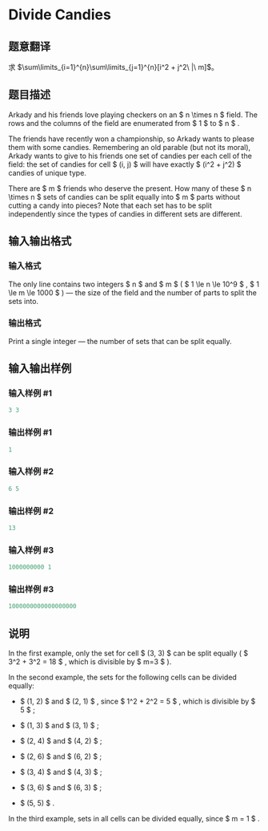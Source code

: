 # Divide Candies

## 题意翻译

求 $\sum\limits_{i=1}^{n}\sum\limits_{j=1}^{n}[i^2 + j^2\ |\ m]$。

## 题目描述

Arkady and his friends love playing checkers on an $ n \times n $ field. The rows and the columns of the field are enumerated from $ 1 $ to $ n $ .

The friends have recently won a championship, so Arkady wants to please them with some candies. Remembering an old parable (but not its moral), Arkady wants to give to his friends one set of candies per each cell of the field: the set of candies for cell $ (i, j) $ will have exactly $ (i^2 + j^2) $ candies of unique type.

There are $ m $ friends who deserve the present. How many of these $ n \times n $ sets of candies can be split equally into $ m $ parts without cutting a candy into pieces? Note that each set has to be split independently since the types of candies in different sets are different.

## 输入输出格式

### 输入格式

The only line contains two integers $ n $ and $ m $ ( $ 1 \le n \le 10^9 $ , $ 1 \le m \le 1000 $ ) — the size of the field and the number of parts to split the sets into.

### 输出格式

Print a single integer — the number of sets that can be split equally.

## 输入输出样例

### 输入样例 #1

```cpp
3 3

```
### 输出样例 #1

```cpp
1

```
### 输入样例 #2

```cpp
6 5

```
### 输出样例 #2

```cpp
13

```
### 输入样例 #3

```cpp
1000000000 1

```
### 输出样例 #3

```cpp
1000000000000000000

```
## 说明

In the first example, only the set for cell $ (3, 3) $ can be split equally ( $ 3^2 + 3^2 = 18 $ , which is divisible by $ m=3 $ ).

In the second example, the sets for the following cells can be divided equally:

- $ (1, 2) $ and $ (2, 1) $ , since $ 1^2 + 2^2 = 5 $ , which is divisible by $ 5 $ ;

- $ (1, 3) $ and $ (3, 1) $ ;

- $ (2, 4) $ and $ (4, 2) $ ;

- $ (2, 6) $ and $ (6, 2) $ ;

- $ (3, 4) $ and $ (4, 3) $ ;

- $ (3, 6) $ and $ (6, 3) $ ;

- $ (5, 5) $ .

In the third example, sets in all cells can be divided equally, since $ m = 1 $ .

